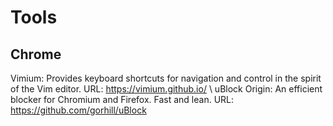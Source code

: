 # Tools

## Chrome

Vimium: Provides keyboard shortcuts for navigation and control in the spirit of the Vim editor.
URL: https://vimium.github.io/
\\
uBlock Origin: An efficient blocker for Chromium and Firefox. Fast and lean.
URL: https://github.com/gorhill/uBlock
